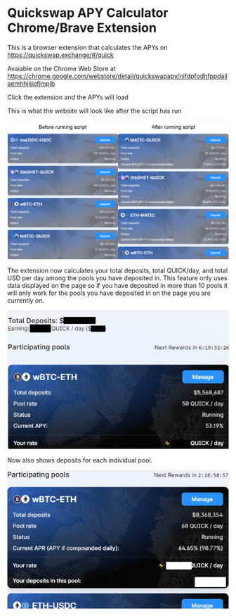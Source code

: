 # Quickswap APY Calculator Chrome/Brave Extension

This is a browser extension that calculates the APYs on https://quickswap.exchange/#/quick

Avaiable on the Chrome Web Store at https://chrome.google.com/webstore/detail/quickswapapy/nifdpfodhfppdajlaemhhjijjpfjmpjb

Click the extension and the APYs will load

This is what the website will look like after the script has run

![](images/quick.png)

The extension now calculates your total deposits, total QUICK/day, and total USD per day among the pools you have deposited in. This feature only uses data displayed on the page so if you have deposited in more than 10 pools it will only work for the pools you have deposited in on the page you are currently on.

![](images/deposits.png)

Now also shows deposits for each individual pool.

![](images/deposits2.png)
